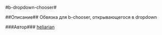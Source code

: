 #b-dropdown-chooser#

##Описание##
Обвязка для b-chooser, открывающегося в dropdown

###Автор###
[heliarian ](https://staff.yandex-team.ru/heliarian )
